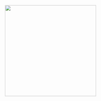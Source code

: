 <h1 align="center"><img src="https://user-images.githubusercontent.com/86287920/190969707-7bee8c38-d726-4a3d-bced-460e8b4b9d63.png" width="300""></h1>
